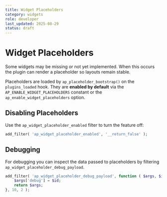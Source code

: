 ```yaml
---
title: Widget Placeholders
category: widgets
role: developer
last_updated: 2025-08-29
status: draft
---
```


# Widget Placeholders

Some widgets may be missing or not yet implemented. When this occurs the plugin can render a placeholder so layouts remain stable.

Placeholders are loaded by `ap_placeholder_bootstrap()` on the `plugins_loaded` hook. They are **enabled by default** via the `AP_ENABLE_WIDGET_PLACEHOLDERS` constant or the `ap_enable_widget_placeholders` option.

## Disabling Placeholders

Use the `ap_widget_placeholder_enabled` filter to turn the feature off:

```php
add_filter( 'ap_widget_placeholder_enabled', '__return_false' );
```

## Debugging

For debugging you can inspect the data passed to placeholders by filtering `ap_widget_placeholder_debug_payload`.

```php
add_filter( 'ap_widget_placeholder_debug_payload', function ( $args, $id ) {
    $args['debug'] = $id;
    return $args;
}, 10, 2 );
```

